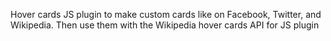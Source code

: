 Hover cards JS plugin to make custom cards like on Facebook, Twitter, and Wikipedia. Then use them with the Wikipedia hover cards API for JS plugin